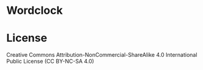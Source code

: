 # Wordclock

# License
Creative Commons Attribution-NonCommercial-ShareAlike 4.0 International Public License (CC BY-NC-SA 4.0) 
